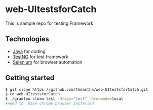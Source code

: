 # web-UItestsforCatch
This is sample repo for testing Framework 


## Technologies

- [Java](https://www.java.com/en/) for coding
- [TestNG](https://testng.org) for test framework
- [Selenium](https://selenium.dev) for browser automation


## Getting started

```bash
$ git clone https://github.com/theastha/web-UItestsforCatch.git
$ cd web-UItestsforCatch
$ ./gradlew clean test -Dtags="test" -Drunmode=local
#need to  have chrome browser installed
```
